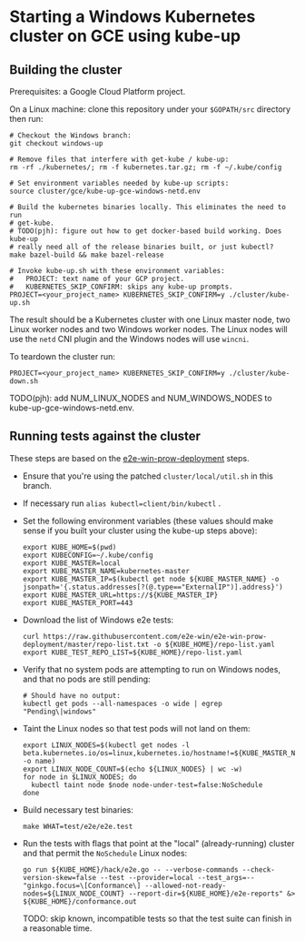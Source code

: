 # Starting a Windows Kubernetes cluster on GCE using kube-up

## Building the cluster

Prerequisites: a Google Cloud Platform project.

On a Linux machine: clone this repository under your `$GOPATH/src` directory
then run:

```
# Checkout the Windows branch:
git checkout windows-up

# Remove files that interfere with get-kube / kube-up:
rm -rf ./kubernetes/; rm -f kubernetes.tar.gz; rm -f ~/.kube/config

# Set environment variables needed by kube-up scripts:
source cluster/gce/kube-up-gce-windows-netd.env

# Build the kubernetes binaries locally. This eliminates the need to run
# get-kube.
# TODO(pjh): figure out how to get docker-based build working. Does kube-up
# really need all of the release binaries built, or just kubectl?
make bazel-build && make bazel-release

# Invoke kube-up.sh with these environment variables:
#   PROJECT: text name of your GCP project.
#   KUBERNETES_SKIP_CONFIRM: skips any kube-up prompts.
PROJECT=<your_project_name> KUBERNETES_SKIP_CONFIRM=y ./cluster/kube-up.sh
```

The result should be a Kubernetes cluster with one Linux master node, two Linux
worker nodes and two Windows worker nodes. The Linux nodes will use the `netd`
CNI plugin and the Windows nodes will use `wincni`.

To teardown the cluster run:

```
PROJECT=<your_project_name> KUBERNETES_SKIP_CONFIRM=y ./cluster/kube-down.sh
```

TODO(pjh): add NUM_LINUX_NODES and NUM_WINDOWS_NODES to
kube-up-gce-windows-netd.env.

## Running tests against the cluster

These steps are based on the
[e2e-win-prow-deployment](https://github.com/e2e-win/e2e-win-prow-deployment)
steps.

*   Ensure that you're using the patched `cluster/local/util.sh` in this branch.

*   If necessary run `alias kubectl=client/bin/kubectl` .

*   Set the following environment variables (these values should make sense if
    you built your cluster using the kube-up steps above):

    ```
    export KUBE_HOME=$(pwd)
    export KUBECONFIG=~/.kube/config
    export KUBE_MASTER=local
    export KUBE_MASTER_NAME=kubernetes-master
    export KUBE_MASTER_IP=$(kubectl get node ${KUBE_MASTER_NAME} -o jsonpath='{.status.addresses[?(@.type=="ExternalIP")].address}')
    export KUBE_MASTER_URL=https://${KUBE_MASTER_IP}
    export KUBE_MASTER_PORT=443
    ```

*   Download the list of Windows e2e tests:

    ```
    curl https://raw.githubusercontent.com/e2e-win/e2e-win-prow-deployment/master/repo-list.txt -o ${KUBE_HOME}/repo-list.yaml
    export KUBE_TEST_REPO_LIST=${KUBE_HOME}/repo-list.yaml
    ```

*   Verify that no system pods are attempting to run on Windows nodes, and that
    no pods are still pending:

    ```
    # Should have no output:
    kubectl get pods --all-namespaces -o wide | egrep "Pending\|windows"
    ```

*   Taint the Linux nodes so that test pods will not land on them:

    ```
    export LINUX_NODES=$(kubectl get nodes -l beta.kubernetes.io/os=linux,kubernetes.io/hostname!=${KUBE_MASTER_NAME} -o name)
    export LINUX_NODE_COUNT=$(echo ${LINUX_NODES} | wc -w)
    for node in $LINUX_NODES; do
      kubectl taint node $node node-under-test=false:NoSchedule
    done
    ```

*   Build necessary test binaries:

    ```
    make WHAT=test/e2e/e2e.test
    ```

*   Run the tests with flags that point at the "local" (already-running) cluster
    and that permit the `NoSchedule` Linux nodes:

    ```
    go run ${KUBE_HOME}/hack/e2e.go -- --verbose-commands --check-version-skew=false --test --provider=local --test_args=--"ginkgo.focus=\[Conformance\] --allowed-not-ready-nodes=${LINUX_NODE_COUNT} --report-dir=${KUBE_HOME}/e2e-reports" &> ${KUBE_HOME}/conformance.out
    ```

    TODO: skip known, incompatible tests so that the test suite can finish in a
    reasonable time.

